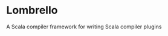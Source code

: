 Lombrello
============================================

A Scala compiler framework for writing Scala compiler plugins
